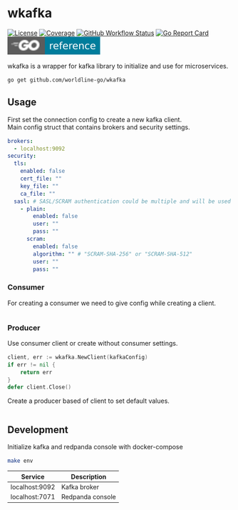 # wkafka

[![License](https://img.shields.io/github/license/worldline-go/wkafka?color=red&style=flat-square)](https://raw.githubusercontent.com/worldline-go/wkafka/main/LICENSE)
[![Coverage](https://img.shields.io/sonar/coverage/worldline-go_wkafka?logo=sonarcloud&server=https%3A%2F%2Fsonarcloud.io&style=flat-square)](https://sonarcloud.io/summary/overall?id=worldline-go_wkafka)
[![GitHub Workflow Status](https://img.shields.io/github/actions/workflow/status/worldline-go/wkafka/test.yml?branch=main&logo=github&style=flat-square&label=ci)](https://github.com/worldline-go/wkafka/actions)
[![Go Report Card](https://goreportcard.com/badge/github.com/worldline-go/wkafka?style=flat-square)](https://goreportcard.com/report/github.com/worldline-go/wkafka)
[![Go PKG](https://raw.githubusercontent.com/worldline-go/guide/main/badge/custom/reference.svg)](https://pkg.go.dev/github.com/worldline-go/wkafka)

wkafka is a wrapper for kafka library to initialize and use for microservices.

```sh
go get github.com/worldline-go/wkafka
```

## Usage

First set the connection config to create a new kafka client.  
Main config struct that contains brokers and security settings.

```yaml
brokers:
  - localhost:9092
security:
  tls:
    enabled: false
    cert_file: ""
    key_file: ""
    ca_file: ""
  sasl: # SASL/SCRAM authentication could be multiple and will be used in order
    - plain:
        enabled: false
        user: ""
        pass: ""
      scram:
        enabled: false
        algorithm: "" # "SCRAM-SHA-256" or "SCRAM-SHA-512"
        user: ""
        pass: ""
```

### Consumer

For creating a consumer we need to give config while creating a client.

```go

```

### Producer

Use consumer client or create without consumer settings.

```go
client, err := wkafka.NewClient(kafkaConfig)
if err != nil {
    return err
}
defer client.Close()
```

Create a producer based of client to set default values.

```go

```

## Development

Initialize kafka and redpanda console with docker-compose

```sh
make env
```

| Service        | Description      |
| -------------- | ---------------- |
| localhost:9092 | Kafka broker     |
| localhost:7071 | Redpanda console |
